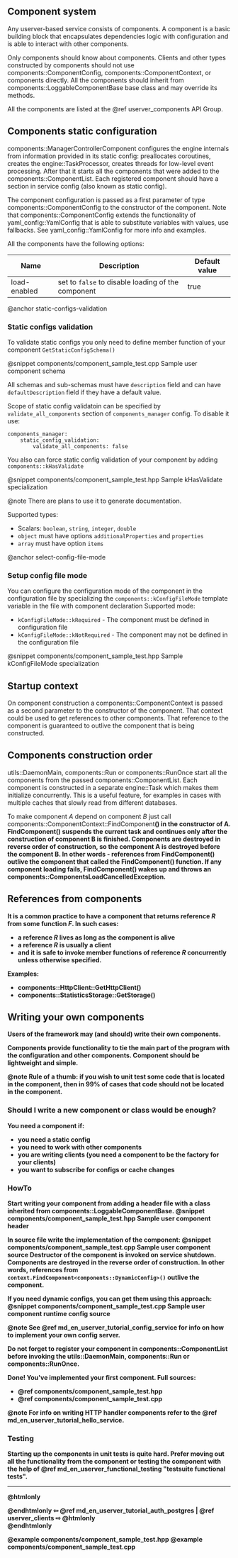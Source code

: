 ## Component system
 
Any userver-based service consists of components. A component is a basic
building block that encapsulates dependencies logic with configuration and
is able to interact with other components.

Only components should know about components. Clients and other types
constructed by components should not use components::ComponentConfig,
components::ComponentContext, or components directly. All the components
should inherit from components::LoggableComponentBase base class and may
override its methods.

All the components are listed at the @ref userver_components API Group.

## Components static configuration
components::ManagerControllerComponent configures the engine internals from
information provided in its static config: preallocates coroutines, creates
the engine::TaskProcessor, creates threads for low-level event processing.
After that it starts all the components that
were added to the components::ComponentList. Each registered component
should have a section in service config (also known as static config).

The component configuration is passed as a first parameter of type
components::ComponentConfig to the constructor of the component. Note that
components::ComponentConfig extends the functionality of
yaml_config::YamlConfig that is able to substitute variables with values,
use fallbacks. See yaml_config::YamlConfig for more info and examples.

All the components have the following options:

| Name         | Description                                        | Default value |
|--------------|----------------------------------------------------|---------------|
| load-enabled | set to `false` to disable loading of the component | true          |

@anchor static-configs-validation
### Static configs validation

To validate static configs you only need to define member function of your component 
`GetStaticConfigSchema()`

@snippet components/component_sample_test.cpp  Sample user component schema

All schemas and sub-schemas must have `description` field and can have 
`defaultDescription` field if they have a default value.

Scope of static config validatoin can be specified by `validate_all_components` section of 
`components_manager` config. To disable it use:

```
components_manager:
    static_config_validation:
        validate_all_components: false
```

You also can force static config validation of your component by adding `components::kHasValidate`

@snippet components/component_sample_test.hpp  Sample kHasValidate specialization

@note There are plans to use it to generate documentation.

Supported types:
* Scalars: `boolean`, `string`, `integer`, `double`
* `object` must have options `additionalProperties` and `properties`
* `array` must have option `items`

@anchor select-config-file-mode
### Setup config file mode
You can configure the configuration mode of the component in the configuration file
by specializing the `components::kConfigFileMode` template variable in the file with component declaration
Supported mode:
* `kConfigFileMode::kRequired` - The component must be defined in configuration file
* `kConfigFileMode::kNotRequired` - The component may not be defined in the configuration file

@snippet components/component_sample_test.hpp  Sample kConfigFileMode specialization

## Startup context
On component construction a components::ComponentContext is passed as a
second parameter to the constructor of the component. That context could
be used to get references to other components. That reference to the
component is guaranteed to outlive the component that is being constructed.

## Components construction order
utils::DaemonMain, components::Run or components::RunOnce
start all the components from the passed components::ComponentList.
Each component is constructed in a separate engine::Task which makes them
initialize concurrently. This is a useful feature, for examples in cases
with multiple caches that slowly read from different databases.

To make component *A* depend on component *B* just call
components::ComponentContext::FindComponent<B>() in the constructor of A.
FindComponent() suspends the current task and continues only after the
construction of component B is finished. Components are destroyed
in reverse order of construction, so the component A is destroyed before
the component B. In other words - references from FindComponent() outlive
the component that called the FindComponent() function. If any component
loading fails, FindComponent() wakes up and throws an
components::ComponentsLoadCancelledException.

## References from components
It is a common practice to have a component that returns reference *R* from
some function *F*. In such cases:
* a reference *R* lives as long as the component is alive
* a reference *R* is usually a client 
* and it is safe to invoke member functions of reference *R* concurrently
  unless otherwise specified.

Examples:
* components::HttpClient::GetHttpClient()
* components::StatisticsStorage::GetStorage()

## Writing your own components
Users of the framework may (and should) write their own components.

Components provide functionality to tie the main part of the program with
the configuration and other components. Component should be lightweight
and simple.

@note Rule of a thumb: if you wish to unit test some code that is located
in the component, then in 99% of cases that code should not be located in
the component.

### Should I write a new component or class would be enough?
You need a component if:
* you need a static config
* you need to work with other components
* you are writing clients (you need a component to be the factory for your
clients)
* you want to subscribe for configs or cache changes

### HowTo
Start writing your component from adding a header file with a class
inherited from components::LoggableComponentBase.
@snippet components/component_sample_test.hpp  Sample user component header

In source file write the implementation of the component:
@snippet components/component_sample_test.cpp  Sample user component source
Destructor of the component is invoked on service shutdown. Components are
destroyed in the reverse order of construction. In other words, references from
`context.FindComponent<components::DynamicConfig>()` outlive the component.

If you need dynamic configs, you can get them using this approach:
@snippet components/component_sample_test.cpp  Sample user component runtime config source

@note See @ref md_en_userver_tutorial_config_service for info on how to
implement your own config server.

Do not forget to register your component in components::ComponentList
before invoking the utils::DaemonMain, components::Run or
components::RunOnce.

Done! You've implemented your first component. Full sources:
* @ref components/component_sample_test.hpp
* @ref components/component_sample_test.cpp

@note For info on writing HTTP handler components refer to
the @ref md_en_userver_tutorial_hello_service.

### Testing
Starting up the components in unit tests is quite hard. Prefer moving out
all the functionality from the component or testing the component with the
help of @ref md_en_userver_functional_testing "testsuite functional tests".

----------

@htmlonly <div class="bottom-nav"> @endhtmlonly
⇦ @ref md_en_userver_tutorial_auth_postgres | @ref userver_clients ⇨
@htmlonly </div> @endhtmlonly

@example components/component_sample_test.hpp
@example components/component_sample_test.cpp
